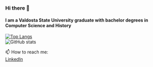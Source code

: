 ### Hi there 👋
#### I am a Valdosta State University graduate with bachelor degrees in Computer Science and History

<!--
**MichaelMontgom/MichaelMontgom** is a ✨ _special_ ✨ repository because its `README.md` (this file) appears on your GitHub profile.

Here are some ideas to get you started:

- 🔭 I’m currently working on ...
- 🌱 I’m currently learning ...
- 👯 I’m looking to collaborate on ...
- 🤔 I’m looking for help with ...
- 💬 Ask me about ...
- 📫 How to reach me: ...
- 😄 Pronouns: ...
- ⚡ Fun fact: ...
-->


[![Top Langs](https://github-readme-stats.vercel.app/api/top-langs/?username=MichaelMontgom&layout=compact&theme=dark)](https://github.com/MichaelMontgom/github-readme-stats)<br/>
![GitHub stats](https://github-readme-stats.vercel.app/api?username=MichaelMontgom&show_icons=true&theme=dark)


📫 How to reach me:<br/>
[LinkedIn](https://www.linkedin.com/in/michael-montgomery-12a537160/)
